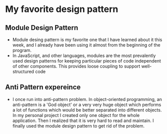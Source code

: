 # My favorite design pattern
 
 ## Module Design Pattern
 - Module desing pattern is my favorite one that I have learned about it this week, and I already have been using it almost from the beginning of the program. 
 - In JavaScript, and other languages, modules are the most prevalently used design patterns for keeping particular pieces of code independent of other components. This provides loose coupling to support well-structured code

 ## Anti Pattern expereince
 - I once run into anti-pattern problem. In object-oriented programming, an anti-pattern is a 'God object' or a very very huge object which performs a lot of functions which would be better separated into different objects. In my personal project I created only one object for the whole application. Then I realized that it is very hard to read and maintain. I finally used the module design pattern to get rid of the problem.
